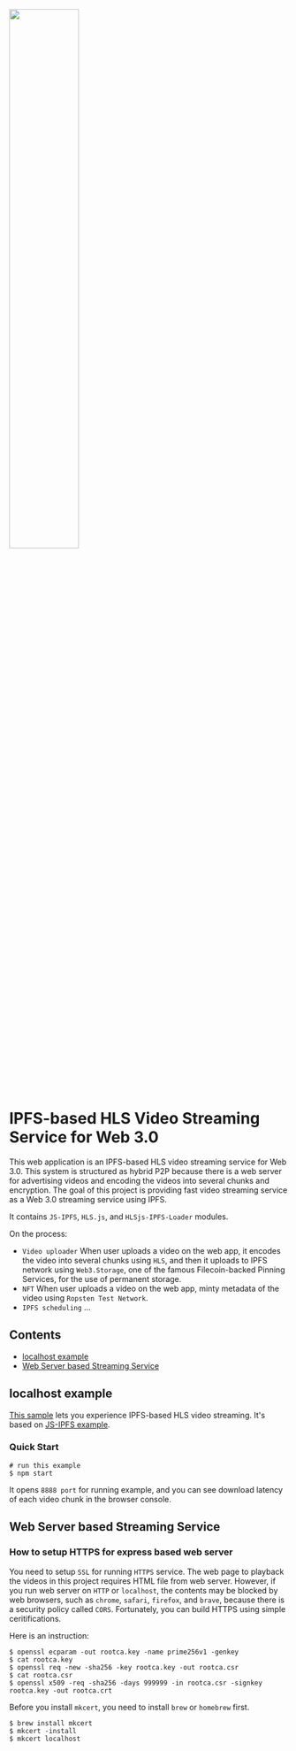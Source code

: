 <img src = "https://user-images.githubusercontent.com/59289320/164983610-4a7c91ad-08c2-4aed-8e78-00f8e2d35829.png" width="50%">

# IPFS-based HLS Video Streaming Service for Web 3.0

This web application is an IPFS-based HLS video streaming service for Web 3.0. This system is structured as hybrid P2P because there is a web server for advertising videos and encoding the videos into several chunks and encryption. The goal of this project is providing fast video streaming service as a Web 3.0 streaming service using IPFS.

It contains `JS-IPFS`, `HLS.js`, and `HLSjs-IPFS-Loader` modules.

On the process:
- `Video uploader` When user uploads a video on the web app, it encodes the video into several chunks using `HLS`, and then it uploads to IPFS network using `Web3.Storage`, one of the famous Filecoin-backed Pinning Services, for the use of permanent storage.
- `NFT` When user uploads a video on the web app, minty metadata of the video using `Ropsten Test Network`.
- `IPFS scheduling` ...

## Contents
- [localhost example](#localhost-example)
- [Web Server based Streaming Service](#web-server-based-streaming-service)

## localhost example
[This sample](https://github.com/docbull/ipfs-video-streaming/tree/main/localhost-hls-streaming) lets you experience IPFS-based HLS video streaming. It's based on [JS-IPFS example](https://github.com/ipfs-examples/js-ipfs-examples/tree/master/examples/browser-video-streaming).

### Quick Start
```
# run this example
$ npm start
```

It opens `8888 port` for running example, and you can see download latency of each video chunk in the browser console.

## Web Server based Streaming Service


### How to setup HTTPS for express based web server

You need to setup `SSL` for running `HTTPS` service. The web page to playback the videos in this project requires HTML file from web server. However, if you run web server on `HTTP` or `localhost`, the contents may be blocked by web browsers, such as `chrome`, `safari`, `firefox`, and `brave`, because there is a security policy called `CORS`. Fortunately, you can build HTTPS using simple ceritifications.

Here is an instruction:

```
$ openssl ecparam -out rootca.key -name prime256v1 -genkey
$ cat rootca.key
$ openssl req -new -sha256 -key rootca.key -out rootca.csr
$ cat rootca.csr 
$ openssl x509 -req -sha256 -days 999999 -in rootca.csr -signkey rootca.key -out rootca.crt
```

Before you install `mkcert`, you need to install `brew` or `homebrew` first.

```
$ brew install mkcert
$ mkcert -install
$ mkcert localhost
```

